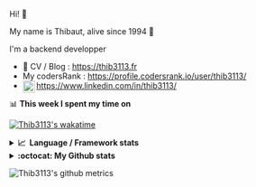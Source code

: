 Hi! 👋

My name is Thibaut, alive since 1994 🍷

I'm a backend developper

-   📝 CV / Blog : https://thib3113.fr
-   My codersRank : https://profile.codersrank.io/user/thib3113/
-   <a href="https://www.linkedin.com/in/thib3113/"><img align="left" alt="Thib3113's Linkedin" width="21px" src="https://img.icons8.com/color/48/linkedin.png" /></a> https://www.linkedin.com/in/thib3113/

📊 **This week I spent my time on**

[![Thib3113's wakatime](https://github-readme-stats.vercel.app/api/wakatime?username=thib3113&layout=default&theme=dracula&langs_count=6&hide_title=true&hide_border=true)](https://wakatime.com/@thib3113)

<details>
  <summary><b>📈&nbsp;&nbsp;Language&nbsp;/&nbsp;Framework stats</b></summary>
  <br/>  
  <a href='https://profile.codersrank.io/user/thib3113/'>
  <img src='http://cr-skills-chart-widget.azurewebsites.net/api/api?username=thib3113&padding=30&skills=php,batchfile,javascript,less,mysql,reactjs,scss,shell,typescript,vue'>
  </a>
</details>

<details>
  <summary><b>:octocat: My Github stats</b></summary>
  <br/>  
  
  <img src="https://github-readme-stats.vercel.app/api?username=thib3113&theme=dracula&show_icons=true&" alt="Thib3113's GitHub stats" />

<!--START_SECTION:activity-->

1. 💪 Opened PR [#441](https://github.com/bendotcodes/cookies/pull/441) in [bendotcodes/cookies](https://github.com/bendotcodes/cookies)
2. 🗣 Commented on [#440](https://github.com/bendotcodes/cookies/issues/440#issuecomment-1875145106) in [bendotcodes/cookies](https://github.com/bendotcodes/cookies)
3. 🚀 Published release [v1.3.0](https://github.com/spailybot/moleculer-auto-openapi/releases/tag/v1.3.0) in [spailybot/moleculer-auto-openapi](https://github.com/spailybot/moleculer-auto-openapi)
4. 🚀 Published release [lovebox-client/v1.0.2](https://github.com/thib3113/node-lovebox/releases/tag/lovebox-client/v1.0.2) in [thib3113/node-lovebox](https://github.com/thib3113/node-lovebox)
5. 🗣 Commented on [#370](https://github.com/moleculerjs/moleculer-db/pull/370#issuecomment-1874635717) in [moleculerjs/moleculer-db](https://github.com/moleculerjs/moleculer-db)
 <!--END_SECTION:activity-->

</details>

![Thib3113's github metrics](https://gist.githubusercontent.com/thib3113/83a96e16f8bca103f1b0e376186c66ec/raw/github-metrics.svg)
